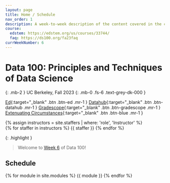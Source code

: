 ```yaml
---
layout: page
title: Home / Schedule
nav_order: 1
description: A week-to-week description of the content covered in the course.
course:
  edstem: https://edstem.org/us/courses/33744/
  faq: https://ds100.org/fa23faq
currWeekNumber: 6
---
```


# Data 100: Principles and Techniques of Data Science

{: .mb-2 }
UC Berkeley, Fall 2023
{: .mb-0 .fs-6 .text-grey-dk-000 }


[Ed](https://edstem.org/us/courses/42444/discussion/){:target="_blank" .btn .btn-ed .mr-1 }
[Datahub](http://data100.datahub.berkeley.edu/){:target="_blank" .btn .btn-datahub .mr-1 }
[Gradescope](https://www.gradescope.com/courses/564792){:target="_blank" .btn .btn-gradescope .mr-1 }
[Extenuating Circumstances](https://forms.gle/pm7VYsDeCpaBMc9r6){:target="_blank" .btn .btn-blue .mr-1 }

<div>
{% assign instructors = site.staffers | where: 'role', 'Instructor' %}
  <div class="role">
    {% for staffer in instructors %}
    {{ staffer }}
    {% endfor %}
  </div>
</div>

{: .highlight }
> Welcome to [Week 6](#week-{{page.currWeekNumber}}) of Data 100!


<a name="schedule"></a>
## Schedule

{% for module in site.modules %}
{{ module }}
{% endfor %}


